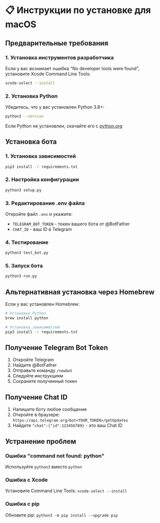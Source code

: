 # 📋 Инструкции по установке для macOS

## Предварительные требования

### 1. Установка инструментов разработчика
Если у вас возникает ошибка "No developer tools were found", установите Xcode Command Line Tools:

```bash
xcode-select --install
```

### 2. Установка Python
Убедитесь, что у вас установлен Python 3.8+:

```bash
python3 --version
```

Если Python не установлен, скачайте его с [python.org](https://www.python.org/downloads/)

## Установка бота

### 1. Установка зависимостей
```bash
pip3 install -r requirements.txt
```

### 2. Настройка конфигурации
```bash
python3 setup.py
```

### 3. Редактирование .env файла
Откройте файл `.env` и укажите:
- `TELEGRAM_BOT_TOKEN` - токен вашего бота от @BotFather
- `CHAT_ID` - ваш ID в Telegram

### 4. Тестирование
```bash
python3 test_bot.py
```

### 5. Запуск бота
```bash
python3 run.py
```

## Альтернативная установка через Homebrew

Если у вас установлен Homebrew:

```bash
# Установка Python
brew install python

# Установка зависимостей
pip3 install -r requirements.txt
```

## Получение Telegram Bot Token

1. Откройте Telegram
2. Найдите @BotFather
3. Отправьте команду `/newbot`
4. Следуйте инструкциям
5. Сохраните полученный токен

## Получение Chat ID

1. Напишите боту любое сообщение
2. Откройте в браузере: `https://api.telegram.org/bot<YOUR_TOKEN>/getUpdates`
3. Найдите `"chat":{"id":123456789}` - это ваш Chat ID

## Устранение проблем

### Ошибка "command not found: python"
Используйте `python3` вместо `python`

### Ошибка с Xcode
Установите Command Line Tools: `xcode-select --install`

### Ошибка с pip
Обновите pip: `python3 -m pip install --upgrade pip`
